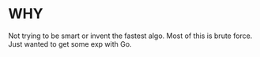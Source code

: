 WHY
===

Not trying to be smart or invent the fastest algo.  Most of this 
is brute force.  Just wanted to get some exp with Go.